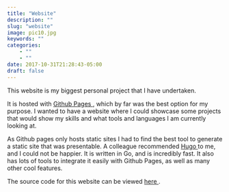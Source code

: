 ```yaml
---
title: "Website"
description: ""
slug: "website"
image: pic10.jpg
keywords: ""
categories: 
    - ""
    - ""
date: 2017-10-31T21:28:43-05:00
draft: false
---
```

This website is my biggest personal project that I have undertaken. 

It is hosted with [ Github Pages ]( https://pages.github.com ), which by far was the best option for my purpose. I wanted to have a website where I could showcase some projects that would show my skills and what tools and languages I am currently looking at. 

As Github pages only hosts static sites I had to find the best tool to generate a static site that was presentable. A colleague recommended [ Hugo ]( https://gohugo.io/ ) to me, and I could not be happier. It is written in Go, and is incredibly fast. It also has lots of tools to integrate it easily with Github Pages, as well as many other cool features.

The source code for this website can be viewed [ here ]( https://github.com/gjvera/gjvera.github.io ).
